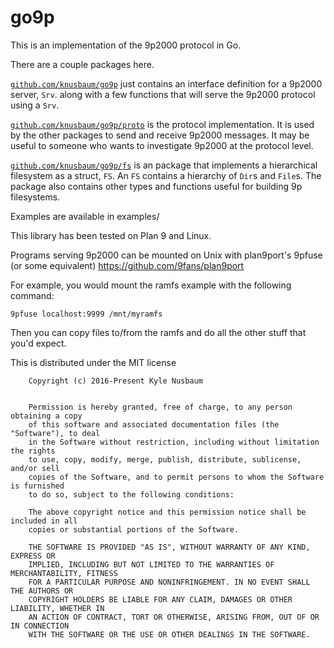 # go9p
This is an implementation of the 9p2000 protocol in Go.

There are a couple packages here.

[`github.com/knusbaum/go9p`](http://godoc.org/github.com/knusbaum/go9p) just contains an interface definition for a 9p2000 server, `Srv`.
along with a few functions that will serve the 9p2000 protocol using a `Srv`.

[`github.com/knusbaum/go9p/proto`](http://godoc.org/github.com/knusbaum/go9p/proto) is the protocol implementation. It is used by the other packages to
send and receive 9p2000 messages. It may be useful to someone who wants to investigate 9p2000 at the
protocol level.

[`github.com/knusbaum/go9p/fs`](http://godoc.org/github.com/knusbaum/go9p/fs) is an package that implements a hierarchical filesystem as a struct, `FS`.
An `FS` contains a hierarchy of `Dir`s and `File`s. The package also contains other types and functions 
useful for building 9p filesystems.

Examples are available in examples/

This library has been tested on Plan 9 and Linux.

Programs serving 9p2000 can be mounted on Unix with plan9port's 9pfuse (or some equivalent)
https://github.com/9fans/plan9port

For example, you would mount the ramfs example with the following command:
```
9pfuse localhost:9999 /mnt/myramfs
```
Then you can copy files to/from the ramfs and do all the other stuff that you'd expect.

This is distributed under the MIT license

```
    Copyright (c) 2016-Present Kyle Nusbaum


    Permission is hereby granted, free of charge, to any person obtaining a copy
    of this software and associated documentation files (the "Software"), to deal
    in the Software without restriction, including without limitation the rights
    to use, copy, modify, merge, publish, distribute, sublicense, and/or sell
    copies of the Software, and to permit persons to whom the Software is furnished
    to do so, subject to the following conditions:

    The above copyright notice and this permission notice shall be included in all
    copies or substantial portions of the Software.

    THE SOFTWARE IS PROVIDED "AS IS", WITHOUT WARRANTY OF ANY KIND, EXPRESS OR
    IMPLIED, INCLUDING BUT NOT LIMITED TO THE WARRANTIES OF MERCHANTABILITY, FITNESS
    FOR A PARTICULAR PURPOSE AND NONINFRINGEMENT. IN NO EVENT SHALL THE AUTHORS OR
    COPYRIGHT HOLDERS BE LIABLE FOR ANY CLAIM, DAMAGES OR OTHER LIABILITY, WHETHER IN
    AN ACTION OF CONTRACT, TORT OR OTHERWISE, ARISING FROM, OUT OF OR IN CONNECTION
    WITH THE SOFTWARE OR THE USE OR OTHER DEALINGS IN THE SOFTWARE.

```